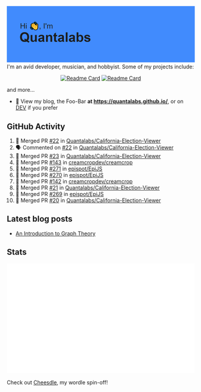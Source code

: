 <img src="header.png">
I'm an avid developer, musician, and hobbyist. Some of my projects include:
<p align='center'><a href="https://github.com/Quantalabs/EpiJS"><img src="https://github-readme-stats.vercel.app/api/pin/?username=epispot&amp;repo=EpiJS" alt="Readme Card"></a>
<a href="https://github.com/Quantalabs/NCOVDashboard"><img src="https://github-readme-stats.vercel.app/api/pin/?username=Quantalabs&amp;repo=NCOVDashboard" alt="Readme Card"></a></p>


and more...

- 📜 View my blog, the Foo-Bar **at https://quantalabs.github.io/**, or on [DEV](https://dev.to/Quantalabs) if you prefer

## GitHub Activity
<!--START_SECTION:activity-->
1. 🎉 Merged PR [#22](https://github.com/Quantalabs/California-Election-Viewer/pull/22) in [Quantalabs/California-Election-Viewer](https://github.com/Quantalabs/California-Election-Viewer)
2. 🗣 Commented on [#22](https://github.com/Quantalabs/California-Election-Viewer/pull/22#issuecomment-1616340530) in [Quantalabs/California-Election-Viewer](https://github.com/Quantalabs/California-Election-Viewer)
3. 🎉 Merged PR [#23](https://github.com/Quantalabs/California-Election-Viewer/pull/23) in [Quantalabs/California-Election-Viewer](https://github.com/Quantalabs/California-Election-Viewer)
4. 🎉 Merged PR [#143](https://github.com/creamcropdev/creamcrop/pull/143) in [creamcropdev/creamcrop](https://github.com/creamcropdev/creamcrop)
5. 🎉 Merged PR [#271](https://github.com/epispot/EpiJS/pull/271) in [epispot/EpiJS](https://github.com/epispot/EpiJS)
6. 🎉 Merged PR [#270](https://github.com/epispot/EpiJS/pull/270) in [epispot/EpiJS](https://github.com/epispot/EpiJS)
7. 🎉 Merged PR [#142](https://github.com/creamcropdev/creamcrop/pull/142) in [creamcropdev/creamcrop](https://github.com/creamcropdev/creamcrop)
8. 🎉 Merged PR [#21](https://github.com/Quantalabs/California-Election-Viewer/pull/21) in [Quantalabs/California-Election-Viewer](https://github.com/Quantalabs/California-Election-Viewer)
9. 🎉 Merged PR [#269](https://github.com/epispot/EpiJS/pull/269) in [epispot/EpiJS](https://github.com/epispot/EpiJS)
10. 🎉 Merged PR [#20](https://github.com/Quantalabs/California-Election-Viewer/pull/20) in [Quantalabs/California-Election-Viewer](https://github.com/Quantalabs/California-Election-Viewer)
<!--END_SECTION:activity-->

## Latest blog posts
<!-- BLOG-POST-LIST:START -->
- [An Introduction to Graph Theory](https://quantalabs.github.io/Intro-to-Graph-Theory/)
<!-- BLOG-POST-LIST:END -->


## Stats
<p align="center"><img src="https://github.com/Quantalabs/github-stats/raw/master/generated/languages.svg" alt="Language Stats"><br>

Check out [Cheesdle](https://cheesdle.vercel.app), my wordle spin-off!
